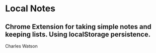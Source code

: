 # Local Notes
Chrome Extension for taking simple notes and keeping lists.
Using localStorage persistence.
-
Charles Watson
